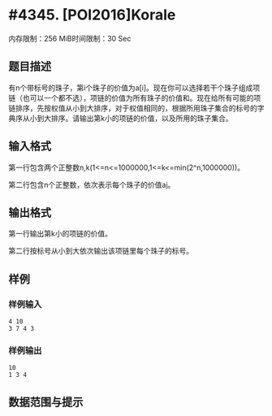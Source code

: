 # #4345. [POI2016]Korale

内存限制：256 MiB时间限制：30 Sec

## 题目描述

有n个带标号的珠子，第i个珠子的价值为a[i]。现在你可以选择若干个珠子组成项链（也可以一个都不选），项链的价值为所有珠子的价值和。现在给所有可能的项链排序，先按权值从小到大排序，对于权值相同的，根据所用珠子集合的标号的字典序从小到大排序。请输出第k小的项链的价值，以及所用的珠子集合。

## 输入格式

第一行包含两个正整数n,k(1<=n<=1000000,1<=k<=min(2^n,1000000))。

第二行包含n个正整数，依次表示每个珠子的价值a[i](1<=a[i]<=10^9)。

## 输出格式

第一行输出第k小的项链的价值。

第二行按标号从小到大依次输出该项链里每个珠子的标号。

## 样例

### 样例输入

    
    4 10
    3 7 4 3
    

### 样例输出

    
    10
    1 3 4
    

## 数据范围与提示
